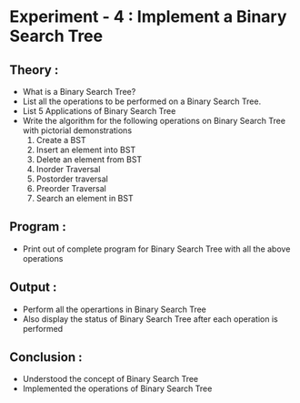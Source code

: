 # Experiment  - 4 : Implement a Binary Search Tree
## Theory :
- What is a Binary Search Tree?
- List all the operations to be performed on a Binary Search Tree.
- List 5 Applications of Binary Search Tree
- Write the algorithm for the following operations on Binary Search Tree with pictorial demonstrations
  1. Create a BST
  2. Insert an element into BST
  3. Delete an element from BST
  4. Inorder Traversal
  5. Postorder traversal
  6. Preorder Traversal
  7. Search an element in BST
## Program :
- Print out of complete program for Binary Search Tree with all the above operations 
## Output :
- Perform all the operartions in Binary Search Tree 
- Also display the status of Binary Search Tree  after each operation is performed
## Conclusion :
- Understood the concept of Binary Search Tree 
- Implemented the operations of Binary Search Tree 

